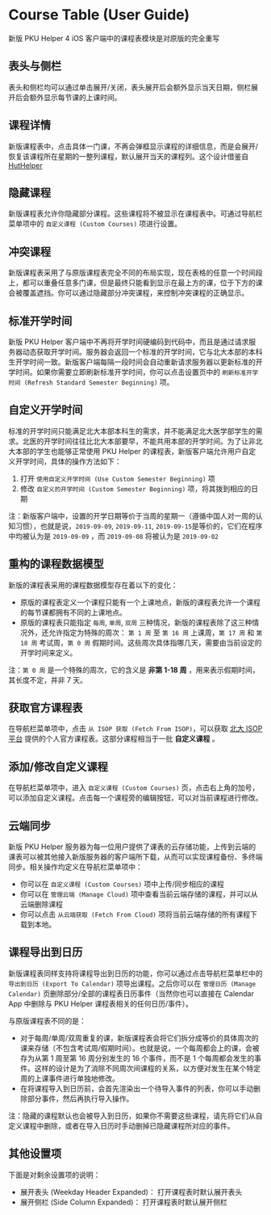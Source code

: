 Course Table (User Guide)
==========================
新版 PKU Helper 4 iOS 客户端中的课程表模块是对原版的完全重写


表头与侧栏
------------
表头和侧栏均可以通过单击展开/关闭，表头展开后会额外显示当天日期，侧栏展开后会额外显示每节课的上课时间。


课程详情
------------
新版课程表中，点击具体一门课，不再会弹框显示课程的详细信息，而是会展开/恢复该课程所在星期的一整列课程，默认展开当天的课程列。这个设计借鉴自 [HutHelper](https://github.com/isnine/HutHelper)


隐藏课程
------------
新版课程表允许你隐藏部分课程。这些课程将不被显示在课程表中。可通过导航栏菜单项中的 `自定义课程 (Custom Courses)` 项进行设置。


冲突课程
------------
新版课程表采用了与原版课程表完全不同的布局实现，现在表格的任意一个时间段上，都可以重叠任意多门课，但是最终只能看到显示在最上方的课，位于下方的课会被覆盖遮挡。你可以通过隐藏部分冲突课程，来控制冲突课程的正确显示。


标准开学时间
-------------
新版 PKU Helper 客户端中不再将开学时间硬编码到代码中，而且是通过请求服务器动态获取开学时间。服务器会返回一个标准的开学时间，它与北大本部的本科生开学时间一致。新版客户端每隔一段时间会自动重新请求服务器以更新标准的开学时间。如果你需要立即刷新标准开学时间，你可以点击设置页中的 `刷新标准开学时间 (Refresh Standard Semester Beginning)` 项。


自定义开学时间
-------------
标准的开学时间只能满足北大本部本科生的需求，并不能满足北大医学部学生的需求。北医的开学时间往往比北大本部要早，不能共用本部的开学时间。为了让非北大本部的学生也能够正常使用 PKU Helper 的课程表，新版客户端允许用户自定义开学时间，具体的操作方法如下：

1. 打开 `使用自定义开学时间 (Use Custom Semester Beginning)` 项
2. 修改 `自定义的开学时间 (Custom Semester Beginning)` 项，将其拨到相应的日期

注：新版客户端中，设置的开学日期等价于当周的星期一（遵循中国人对一周的认知习惯），也就是说，`2019-09-09`, `2019-09-11`, `2019-09-15`是等价的，它们在程序中均被认为是 `2019-09-09` ，而 `2019-09-08` 将被认为是 `2019-09-02`


重构的课程数据模型
------------------
新版的课程表采用的课程数据模型存在着以下的变化：

- 原版的课程表定义一个课程只能有一个上课地点，新版的课程表允许一个课程的每节课都拥有不同的上课地点。
- 原版的课程表只能指定 `每周`, `单周`, `双周` 三种情况，新版的课程表除了这三种情况外，还允许指定为特殊的周次： `第 1 周` 至 `第 16 周` 上课周，`第 17 周` 和 `第 18 周` 考试周，`第 0 周` 假期时间。这些周次具体指哪几天，需要由当前设定的开学时间来定义。

注：`第 0 周` 是一个特殊的周次，它的含义是 **非第 1-18 周** ，用来表示假期时间，其长度不定，并非 7 天。


获取官方课程表
---------------
在导航栏菜单项中，点击 `从 ISOP 获取 (Fetch From ISOP)`，可以获取 [北大 ISOP 平台](https://isop.pku.edu.cn) 提供的个人官方课程表。这部分课程相当于一批 **自定义课程** 。


添加/修改自定义课程
------------------
在导航栏菜单项中，进入 `自定义课程 (Custom Courses)` 页，点击右上角的加号，可以添加自定义课程。点击每一个课程旁的编辑按钮，可以对当前课程进行修改。


云端同步
---------------
新版 PKU Helper 服务器为每一位用户提供了课表的云存储功能，上传到云端的课表可以被其他接入新版服务器的客户端所下载，从而可以实现课程备份、多终端同步。相关操作均定义在导航栏菜单项中：

- 你可以在 `自定义课程 (Custom Courses)` 项中上传/同步相应的课程
- 你可以在 `管理云端 (Manage Cloud)` 项中查看当前云端存储的课程，并可以从云端删除课程
- 你可以点击 `从云端获取 (Fetch From Cloud)` 项将当前云端存储的所有课程下载到本地。


课程导出到日历
---------------
新版课程表同样支持将课程导出到日历的功能，你可以通过点击导航栏菜单栏中的 `导出到日历 (Export To Calendar)` 项导出课程。之后你可以在 `管理日历 (Manage Calendar)` 页删除部分/全部的课程表日历事件（当然你也可以直接在 Calendar App 中删除与 PKU Helper 课程表相关的任何日历/事件）。

与原版课程表不同的是：

- 对于每周/单周/双周重复的课，新版课程表会将它们拆分成等价的具体周次的课来存储（不包含考试周/假期时间）。也就是说，一个每周都会上的课，会被存为从第 1 周至第 16 周分别发生的 16 个事件，而不是 1 个每周都会发生的事件。这样的设计是为了消除不同周次间课程的关系，以方便对发生在某个特定周的上课事件进行单独地修改。
- 在将课程导入到日历前，会首先渲染出一个待导入事件的列表，你可以手动删除部分事件，然后再执行导入操作。

注：隐藏的课程默认也会被导入到日历，如果你不需要这些课程，请先将它们从自定义课程中删除，或者在导入日历时手动删掉已隐藏课程所对应的事件。


其他设置项
------------
下面是对剩余设置项的说明：

- 展开表头 (Weekday Header Expanded)： 打开课程表时默认展开表头
- 展开侧栏 (Side Column Expanded)： 打开课程表时默认展开侧栏
